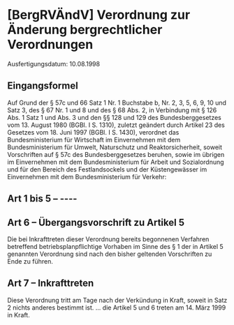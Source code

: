 # [BergRVÄndV] Verordnung zur Änderung bergrechtlicher Verordnungen

Ausfertigungsdatum: 10.08.1998

 

## Eingangsformel

Auf Grund der § 57c und 66 Satz 1 Nr. 1 Buchstabe b, Nr. 2, 3, 5, 6, 9, 10 und Satz 3, des § 67 Nr. 1 und 8 und des § 68 Abs. 2, in Verbindung mit § 126 Abs. 1 Satz 1 und Abs. 3 und den §§ 128 und 129 des Bundesberggesetzes vom 13. August 1980 (BGBl. I S. 1310), zuletzt geändert durch Artikel 23 des Gesetzes vom 18. Juni 1997 (BGBl. I S. 1430), verordnet das Bundesministerium für Wirtschaft im Einvernehmen mit dem Bundesministerium für Umwelt, Naturschutz und Reaktorsicherheit, soweit Vorschriften auf § 57c des Bundesberggesetzes beruhen, sowie im übrigen im Einvernehmen mit dem Bundesministerium für Arbeit und Sozialordnung und für den Bereich des Festlandsockels und der Küstengewässer im Einvernehmen mit dem Bundesministerium für Verkehr:


## Art 1 bis 5 – ----


## Art 6 – Übergangsvorschrift zu Artikel 5

Die bei Inkrafttreten dieser Verordnung bereits begonnenen Verfahren betreffend betriebsplanpflichtige Vorhaben im Sinne des § 1 der in Artikel 5 genannten Verordnung sind nach den bisher geltenden Vorschriften zu Ende zu führen.


## Art 7 – Inkrafttreten

Diese Verordnung tritt am Tage nach der Verkündung in Kraft, soweit in Satz 2 nichts anderes bestimmt ist. ... die Artikel 5 und 6 treten am 14. März 1999 in Kraft.

